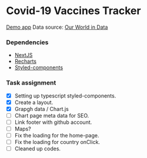 # Covid-19 Vaccines Tracker

[Demo app](https://covid-vaccines-tracker.netlify.app/)
Data source: [Our World in Data](https://github.com/owid/covid-19-data)

### Dependencies

- [NextJS](https://nextjs.org/)
- [Recharts](https://recharts.org/en-US)
- [Styled-components](https://github.com/styled-components/styled-components)

### Task assignment

- [x] Setting up typescript styled-components.
- [x] Create a layout.
- [x] Grapgh data / Chart.js
- [ ] Chart page meta data for SEO.
- [ ] Link footer with github account.
- [ ] Maps?
- [ ] Fix the loading for the home-page.
- [ ] Fix the loading for country onClick.
- [ ] Cleaned up codes.
